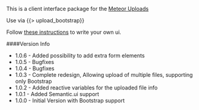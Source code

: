 This is a client interface package for the [Meteor Uploads](https://github.com/tomitrescak/meteor-uploads)

Use via {{> upload_bootstrap}}

Follow [these instructions](https://github.com/tomitrescak/meteor-uploads) to write your own ui.

####Version Info

* 1.0.6 - Added possibility to add extra form elements
* 1.0.5 - Bugfixes
* 1.0.4 - Bugfixes
* 1.0.3 - Complete redesign, Allowing upload of multiple files, supporting only Bootstrap
* 1.0.2 - Added reactive variables for the uploaded file info
* 1.0.1 - Added Semantic.ui support
* 1.0.0 - Initial Version with Bootstrap support
